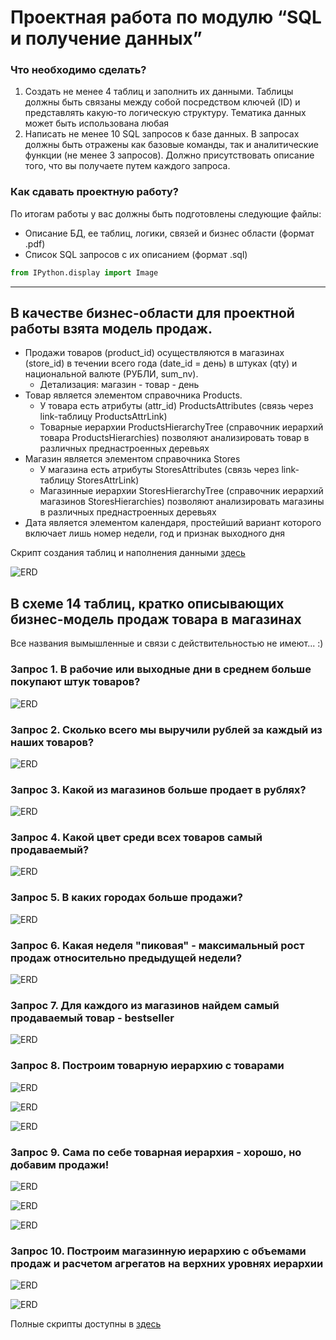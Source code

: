 
# Проектная работа по модулю “SQL и получение данных”

### Что необходимо сделать?
 							
1. Создать не менее 4 таблиц и заполнить их данными. 
Таблицы должны быть связаны между собой посредством ключей (ID) и представлять какую-то логическую структуру. 
Тематика данных может быть использована любая
2. Написать не менее 10 SQL запросов к базе данных. 
В запросах должны быть отражены как базовые команды, так и аналитические функции (не менее 3 запросов). 
Должно присутствовать описание того, что вы получаете путем каждого запроса.


### Как сдавать проектную работу?

По итогам работы у вас должны быть подготовлены следующие файлы:						
- Описание БД, ее таблиц, логики, связей и бизнес области (формат .pdf)
- Список SQL запросов с их описанием (формат .sql)


```python
from IPython.display import Image
```

***
## В качестве бизнес-области для проектной работы взята модель продаж.
-  Продажи товаров (product_id) осуществляются в магазинах (store_id) в течении всего года (date_id = день) в штуках (qty) и национальной валюте (РУБЛИ, sum_nv).
    -  Детализация: магазин - товар - день
-  Товар является элементом справочника Products.
    -  У товара есть атрибуты (attr_id) ProductsAttributes (связь через link-таблицу ProductsAttrLink)
    -  Товарные иерархии ProductsHierarchyTree (справочник иерархий товара ProductsHierarchies) позволяют анализировать товар в различных преднастроенных деревьях
-  Магазин является элементом справочника Stores
    -  У магазина есть атрибуты StoresAttributes (связь через link-таблицу StoresAttrLink)
    -  Магазинные иерархии StoresHierarchyTree (справочник иерархий магазинов StoresHierarchies) позволяют анализировать магазины в различных преднастроенных деревьях
-  Дата является элементом календаря, простейший вариант которого включает лишь номер недели, год и признак выходного дня

Скрипт создания таблиц и наполнения данными [здесь](https://github.com/VladimirNikiforov/netology-ds/blob/master/sql/sql/project_ddl_dml.sql)

![ERD](../img/SalesERDiagram2.png)

## В схеме 14 таблиц, кратко описывающих бизнес-модель продаж товара в магазинах
Все названия вымышленные и связи с действительностью не имеют... :)

### Запрос 1. В рабочие или выходные дни в среднем больше покупают штук товаров?

![ERD](../img/SalesSQL0.png)

### Запрос 2. Сколько всего мы выручили рублей за каждый из наших товаров?

![ERD](../img/SalesSQL1.png)

### Запрос 3. Какой из магазинов больше продает в рублях?

![ERD](../img/SalesSQL2.png)

### Запрос 4. Какой цвет среди всех товаров самый продаваемый?

![ERD](../img/SalesSQL3.png)

### Запрос 5. В каких городах больше продажи?

![ERD](../img/SalesSQL4.png)

### Запрос 6. Какая неделя "пиковая" - максимальный рост продаж относительно предыдущей недели?

![ERD](../img/SalesSQL5.png)

### Запрос 7. Для каждого из магазинов найдем самый продаваемый товар - bestseller

![ERD](../img/SalesSQL6.png)

### Запрос 8. Построим товарную иерархию с товарами

![ERD](../img/SalesSQL7_1.png)

![ERD](../img/SalesSQL7_2.png)

![ERD](../img/SalesSQL7_4.png)

### Запрос 9. Сама по себе товарная иерархия - хорошо, но добавим продажи!

![ERD](../img/SalesSQL8_1.png)

![ERD](../img/SalesSQL8_2.png)

![ERD](../img/SalesSQL8_3.png)

### Запрос 10. Построим магазинную иерархию с объемами продаж и расчетом агрегатов на верхних уровнях иерархии

![ERD](../img/SalesSQL9_1.png)

![ERD](../img/SalesSQL9_2.png)

Полные скрипты доступны в [здесь](https://github.com/VladimirNikiforov/netology-ds/blob/master/sql/sql/project.sql)

